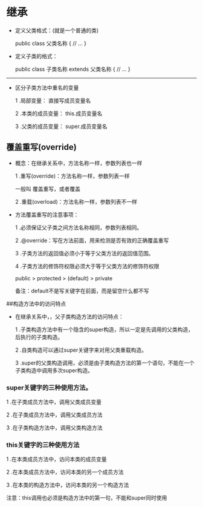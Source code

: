 # 继承
- 定义父类格式：(就是一个普通的类)


    public class 父类名称 {
        // ...
    }

- 定义子类的格式：


    public class 子类名称 extends 父类名称 {
        // ...
    }

----
- 区分子类方法中重名的变量

    1 .局部变量：      直接写成员变量名
    
    2 .本类的成员变量： this.成员变量名
    
    3 .父类的成员变量： super.成员变量名

## 覆盖重写(override)

- 概念：在继承关系中，方法名称一样，参数列表也一样

    1 .重写(override)：方法名称一样，参数列表一样
    
    一般叫 覆盖重写，或者覆盖
        
    2 .重载(overload)：方法名称一样，参数列表不一样
    
- 方法覆盖重写的注意事项：
    
    1 .必须保证父子类之间方法名称相同，参数列表相同。
    
    2 .@override：写在方法前面，用来检测是否有效的正确覆盖重写
    
    3 .子类方法的返回值必须小于等于父类方法的返回值范围。
    
    4 .子类方法的修饰符权限必须大于等于父类方法的修饰符权限
    
    public > protected > (default) > private
    
    备注：default不是写关键字在前面，而是留空什么都不写
    
##构造方法中的访问特点
- 在继承关系中，，父子类构造方法的访问特点：
    
    1 .子类构造方法中有一个隐含的super构造，所以一定是先调用的父类构造，后执行的子类构造。
    
    2 .自类构造可以通过super关键字来对用父类重载构造。
    
    3 .super的父类构造调用，必须是由子类构造方法的第一个语句，不能在一个子类构造中调用多次super构造。
    
### super关键字的三种使用方法。
1 .在子类成员方法中，调用父类成员变量

2 .在子类成员方法中，调用父类成员方法

3 .在子类构造方法中，调用父类构造方法

### this关键字的三种使用方法
1 .在本类成员方法中，访问本类的成员变量

2 .在本类成员方法中，访问本类的另一个成员方法

3 .在本类的构造方法中，访问本类的另一个构造方法

注意：this调用也必须是构造方法中的第一句，不能和super同时使用
    